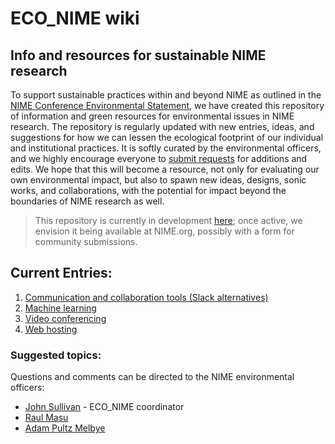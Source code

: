 # ECO\_NIME wiki

## Info and resources for sustainable NIME research

To support sustainable practices within and beyond NIME as outlined in the [NIME Conference Environmental Statement](https://www.nime.org/environment/), we have created this repository of information and green resources for environmental issues in NIME research. The repository is regularly updated with new entries, ideas, and suggestions for how we can lessen the ecological footprint of our individual and institutional practices. It is softly curated by the environmental officers, and we highly encourage everyone to [submit requests](add-an-entry/) for additions and edits. We hope that this will become a resource, not only for evaluating our own environmental impact, but also to spawn new ideas, designs, sonic works, and collaborations, with the potential for impact beyond the boundaries of NIME research as well.

> This repository is currently in development [here](https://github.com/NIME-conference/ECO_NIME); once active, we envision it being available at NIME.org, possibly with a form for community submissions.

## Current Entries:

1. [Communication and collaboration tools \(Slack alternatives\)](https://github.com/NIME-conference/ECO_NIME/tree/75f28d1153a2b7fd9bc8aae486f850365a26faec/communication_chat_platform.md)
2. [Machine learning](machine_learning.md)
3. [Video conferencing](video_conferencing.md)
4. [Web hosting](web_hosting.md)

### Suggested topics:

Questions and comments can be directed to the NIME environmental officers:

* [John Sullivan](mailto:johnny@johnnyvenom.com) - ECO\_NIME coordinator
* [Raul Masu](mailto:raul@raulmasu.org)
* [Adam Pultz Melbye](mailto:mail@adampultz.com)

